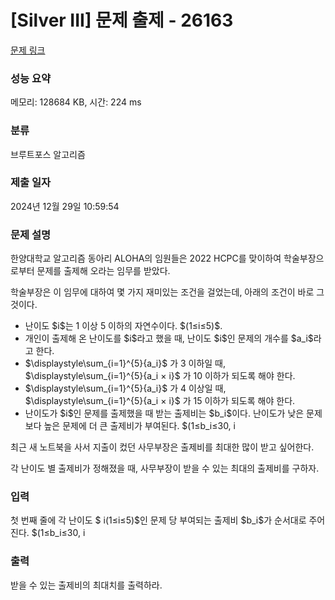 # [Silver III] 문제 출제 - 26163 

[문제 링크](https://www.acmicpc.net/problem/26163) 

### 성능 요약

메모리: 128684 KB, 시간: 224 ms

### 분류

브루트포스 알고리즘

### 제출 일자

2024년 12월 29일 10:59:54

### 문제 설명

<p>한양대학교 알고리즘 동아리 ​​​​​​ALOHA의 임원들은 2022 HCPC를 맞이하여 학술부장으로부터 문제를 출제해 오라는 임무를 받았다.</p>

<p>학술부장은 이 임무에 대하여 몇 가지 재미있는 조건을 걸었는데, 아래의 조건이 바로 그것이다.</p>

<ul>
	<li>난이도 $i$는 1 이상 5 이하의 자연수이다. $(1≤i≤5)$.</li>
	<li>개인이 출제해 온 난이도를 $i$라고 했을 때, 난이도 $i$인 문제의 개수를 $a_i$라고 한다.</li>
	<li>$\displaystyle\sum_{i=1}^{5}{a_i}$ 가 3 이하일 때, $\displaystyle\sum_{i=1}^{5}{a_i × i}$ 가 10 이하가 되도록 해야 한다.</li>
	<li>$\displaystyle\sum_{i=1}^{5}{a_i}$ 가 4 이상일 때, $\displaystyle\sum_{i=1}^{5}{a_i × i}$ 가 15 이하가 되도록 해야 한다.</li>
	<li>난이도가 $i$인 문제를 출제했을 때 받는 출제비는 $b_i$이다. 난이도가 낮은 문제보다 높은 문제에 더 큰 출제비가 부여된다. $(1≤b_i≤30,  i<j$이면 $b_i<b_j)$.</li>
</ul>

<p>최근 새 노트북을 사서 지출이 컸던 사무부장은 출제비를 최대한 많이 받고 싶어한다.</p>

<p>각 난이도 별 출제비가 정해졌을 때, 사무부장이 받을 수 있는 최대의 출제비를 구하자.</p>

### 입력 

 <p>첫 번째 줄에 각 난이도 $ i(1≤i≤5)$인 문제 당 부여되는 출제비 $b_i$<m:r>가 순서대로 주어진다. $(1≤b_i≤30,  i<j$이면 $b_i<b_j)$.</m:r></p>

### 출력 

 <p>받을 수 있는 출제비의 최대치를 출력하라.</p>

